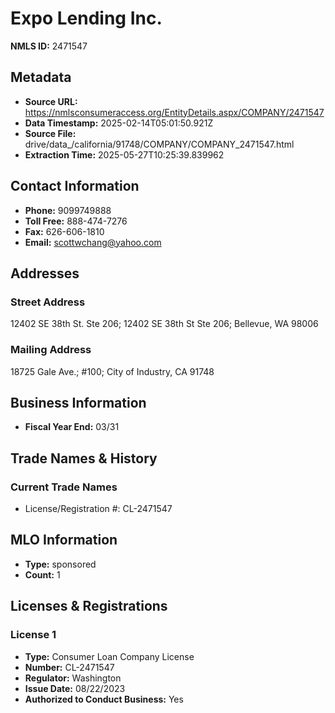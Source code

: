 # Expo Lending Inc.

**NMLS ID:** 2471547

## Metadata
- **Source URL:** https://nmlsconsumeraccess.org/EntityDetails.aspx/COMPANY/2471547
- **Data Timestamp:** 2025-02-14T05:01:50.921Z
- **Source File:** drive/data_/california/91748/COMPANY/COMPANY_2471547.html
- **Extraction Time:** 2025-05-27T10:25:39.839962

## Contact Information
- **Phone:** 9099749888
- **Toll Free:** 888-474-7276
- **Fax:** 626-606-1810
- **Email:** scottwchang@yahoo.com

## Addresses
### Street Address
12402 SE 38th St. Ste 206; 12402 SE 38th St Ste 206; Bellevue, WA 98006

### Mailing Address
18725 Gale Ave.; #100; City of Industry, CA 91748

## Business Information
- **Fiscal Year End:** 03/31

## Trade Names & History
### Current Trade Names
- License/Registration #: CL-2471547

## MLO Information
- **Type:** sponsored
- **Count:** 1

## Licenses & Registrations

### License 1
- **Type:** Consumer Loan Company License
- **Number:** CL-2471547
- **Regulator:** Washington
- **Issue Date:** 08/22/2023
- **Authorized to Conduct Business:** Yes
